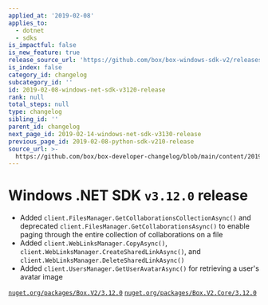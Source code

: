 ```yaml
---
applied_at: '2019-02-08'
applies_to:
  - dotnet
  - sdks
is_impactful: false
is_new_feature: true
release_source_url: 'https://github.com/box/box-windows-sdk-v2/releases/tag/v3.12.0'
is_index: false
category_id: changelog
subcategory_id: ''
id: 2019-02-08-windows-net-sdk-v3120-release
rank: null
total_steps: null
type: changelog
sibling_id: ''
parent_id: changelog
next_page_id: 2019-02-14-windows-net-sdk-v3130-release
previous_page_id: 2019-02-08-python-sdk-v210-release
source_url: >-
  https://github.com/box/box-developer-changelog/blob/main/content/2019/02-08-windows-net-sdk-v3120-release.md
---
```

# Windows .NET SDK `v3.12.0` release

- Added `client.FilesManager.GetCollaborationsCollectionAsync()` and deprecated
`client.FilesManager.GetCollaborationsAsync()` to enable paging through the entire
collection of collaborations on a file
- Added `client.WebLinksManager.CopyAsync()`, `client.WebLinksManager.CreateSharedLinkAsync()`,
and `client.WebLinksManager.DeleteSharedLinkAsync()`
- Added `client.UsersManager.GetUserAvatarAsync()` for retrieving a user's avatar image

[`nuget.org/packages/Box.V2/3.12.0`](https://www.nuget.org/packages/Box.V2/3.12.0)
[`nuget.org/packages/Box.V2.Core/3.12.0`](https://www.nuget.org/packages/Box.V2.Core/3.12.0)